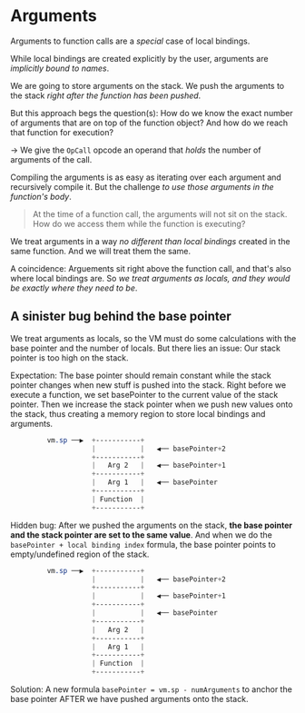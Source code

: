 # Arguments

Arguments to function calls are a _special_ case of local bindings.

While local bindings are created explicitly by the user, arguments are _implicitly bound to names_.

We are going to store arguments on the stack. We push the arguments to the stack _right after the function has been pushed_.

But this approach begs the question(s): How do we know the exact number of arguments that are on top of the function object? And how do we reach that function for execution?

-> We give the `OpCall` opcode an operand that _holds_ the number of arguments of the call.

Compiling the arguments is as easy as iterating over each argument and recursively compile it. But the challenge _to use those arguments in the function's body_.

> At the time of a function call, the arguments will not sit on the stack. How do we access them while the function is executing?

We treat arguments in a way _no different than local bindings_ created in the same function. And we will treat them the same.

A coincidence: Arguements sit right above the function call, and that's also where local bindings are. So _we treat arguments as locals, and they would be exactly where they need to be_.

## A sinister bug behind the base pointer

We treat arguments as locals, so the VM must do some calculations with the base pointer and the number of locals. But there lies an issue: Our stack pointer is too high on the stack.

Expectation: The base pointer should remain constant while the stack pointer changes when new stuff is pushed into the stack. Right before we execute a function, we set basePointer to the current value of the stack pointer. Then we increase the stack pointer when we push new values onto the stack, thus creating a memory region to store local bindings and arguments.

```css
         vm.sp ──▶  +-----------+
                    |           |   ◀── basePointer+2
                    +-----------+
                    |   Arg 2   |   ◀── basePointer+1
                    +-----------+
                    |   Arg 1   |   ◀── basePointer
                    +-----------+
                    | Function  |
                    +-----------+
```

Hidden bug: After we pushed the arguments on the stack, **the base pointer and the stack pointer are set to the same value**. And when we do the `basePointer + local binding index` formula, the base pointer points to empty/undefined region of the stack.

```css
         vm.sp ──▶  +-----------+
                    |           |   ◀── basePointer+2
                    +-----------+
                    |           |   ◀── basePointer+1
                    +-----------+
                    |           |   ◀── basePointer
                    +-----------+
                    |   Arg 2   |
                    +-----------+
                    |   Arg 1   |
                    +-----------+
                    | Function  |
                    +-----------+
```

Solution: A new formula `basePointer = vm.sp - numArguments` to anchor the base pointer AFTER we have pushed arguments onto the stack.

